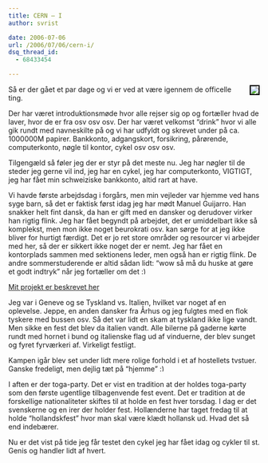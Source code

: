 ```yaml
---
title: CERN – I
author: svrist

date: 2006-07-06
url: /2006/07/06/cern-i/
dsq_thread_id:
  - 68433454

---
```

<div style="float:right;margin-left:10px;margin-bottom:10px;">
  <a title="photo sharing" href="http://www.flickr.com/photos/sorenvrist/180545712/"><img style="border:2px solid #000000;" src="http://static.flickr.com/69/180545712_bbd8eaeec8_m.jpg" /></a><br /> <span style="font-size:0.9em;margin-top:0;" />
</div>

Så er der gået et par dage og vi er ved at være igennem de officelle ting.
  
Der har været introduktionsmøde hvor alle rejser sig op og fortæller hvad de laver, hvor de er fra osv osv osv. Der har været velkomst &#8220;drink&#8221; hvor vi alle gik rundt med navneskilte på og vi har udfyldt og skrevet under på ca. 1000000M papirer. Bankkonto, adgangskort, forsikring, pårørende, computerkonto, nøgle til kontor, cykel osv osv osv.

Tilgengæld så føler jeg der er styr på det meste nu. Jeg har nøgler til de steder jeg gerne vil ind, jeg har en cykel, jeg har computerkonto, VIGTIGT, jeg har fået min schweiziske bankkonto, altid rart at have.

Vi havde første arbejdsdag i forgårs, men min vejleder var hjemme ved hans syge barn, så det er faktisk først idag jeg har mødt Manuel Guijarro. Han snakker helt fint dansk, da han er gift med en dansker og derudover virker han rigtig flink. Jeg har fået begyndt på arbejdet, det er umiddelbart ikke så komplekst, men mon ikke noget beurokrati osv. kan sørge for at jeg ikke bliver for hurtigt færdigt. Det er jo ret store områder og resourcer vi arbejder med her, så der er sikkert ikke noget der er nemt. Jeg har fået en kontorplads sammen med sektionens leder, men også han er rigtig flink. De andre sommerstuderende er altid sådan lidt: &#8220;wow så må du huske at gøre et godt indtryk&#8221; når jeg fortæller om det <img src="http://blog.vrist.dk/newwp/wp-includes/images/smilies/simple-smile.png" alt=":)" class="wp-smiley" style="height: 1em; max-height: 1em;" />

[Mit projekt er beskrevet her][1]
  
Jeg var i Geneve og se Tyskland vs. Italien, hvilket var noget af en oplevelse. Jeppe, en anden dansker fra Århus og jeg fulgtes med en flok tyskere med bussen osv. Så det var lidt en skam at tyskland ikke lige vandt. Men sikke en fest det blev da italien vandt. Alle bilerne på gaderne kørte rundt med hornet i bund og italienske flag ud af vinduerne, der blev sunget og fyret fyrværkeri af. Virkeligt festligt.

Kampen igår blev set under lidt mere rolige forhold i et af hostellets tvstuer. Ganske fredeligt, men dejlig tæt på &#8220;hjemme&#8221; <img src="http://blog.vrist.dk/newwp/wp-includes/images/smilies/simple-smile.png" alt=":)" class="wp-smiley" style="height: 1em; max-height: 1em;" />

I aften er der toga-party. Det er vist en tradition at der holdes toga-party som den første ugentlige tilbagenvende fest event. Det er tradition at de forskellige nationaliteter skiftes til at holde en fest hver torsdag. I dag er det svenskerne og en irer der holder fest. Hollænderne har taget fredag til at holde &#8220;hollandskfest&#8221; hvor man skal være klædt hollansk ud. Hvad det så end indebærer.

Nu er det vist på tide jeg får testet den cykel jeg har fået idag og cykler til st. Genis og handler lidt af hvert.

 [1]: https://twiki.cern.ch/twiki/bin/view/DESgroup/ProjectLemonCvs "CvsLemon projektet"